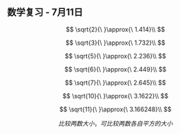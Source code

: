 ## 数学复习 - 7月11日

$$
\sqrt{2}{\ }\approx{\ 1.414}\\
$$

$$
\sqrt{3}{\ }\approx{\ 1.732}\\
$$

$$
\sqrt{5}{\ }\approx{\ 2.236}\\
$$

$$
\sqrt{6}{\ }\approx{\ 2.449}\\
$$

$$
\sqrt{7}{\ }\approx{\ 2.645}\\
$$

$$
\sqrt{10}{\ }\approx{\ 3.1622}\\
$$

$$
\sqrt{11}{\ }\approx{\ 3.166248}\\
$$


$$
比较两数大小，可比较两数各自平方的大小
$$

